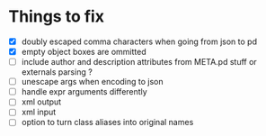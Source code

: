 # Things to fix

- [X] doubly escaped comma characters when going from json to pd
- [X] empty object boxes are ommitted
- [ ] include author and description attributes from META.pd stuff or externals parsing ?
- [ ] unescape args when encoding to json
- [ ] handle expr arguments differently
- [ ] xml output
- [ ] xml input
- [ ] option to turn class aliases into original names
